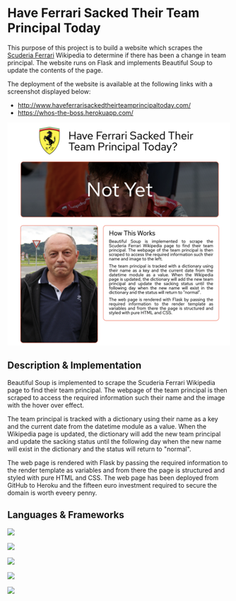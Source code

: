 
# Have Ferrari Sacked Their Team Principal Today 
This purpose of this project is to build a website which scrapes the [Scuderia Ferrari](https://en.wikipedia.org/wiki/Scuderia_Ferrari) Wikipedia to determine if there has been a change in team principal. The website runs on Flask and implements Beautiful Soup to update the contents of the page.

The deployment of the website is available at the following links with a screenshot displayed below:

* http://www.haveferrarisackedtheirteamprincipaltoday.com/
* https://whos-the-boss.herokuapp.com/

![Deployment Screenshot](static/images/deployment.png)

## Description & Implementation

Beautiful Soup is implemented to scrape the Scuderia Ferrari Wikipedia page to find their team principal. The webpage of the team principal is then scraped to access the required information such their name and the image with the hover over effect.

The team principal is tracked with a dictionary using their name as a key and the current date from the datetime module as a value. When the Wikipedia page is updated, the dictionary will add the new team principal and update the sacking status until the following day when the new name will exist in the dictionary and the status will return to "normal".

The web page is rendered with Flask by passing the required information to the render template as variables and from there the page is structured and styled with pure HTML and CSS. The web page has been deployed from GitHub to Heroku and the fifteen euro investment required to secure the domain is worth eveery penny.

## Languages & Frameworks

![](https://img.shields.io/badge/Python-FFD43B?style=for-the-badge&logo=python&logoColor=blue)

![](https://img.shields.io/badge/Flask-000000?style=for-the-badge&logo=flask&logoColor=white)

![](https://img.shields.io/badge/HTML5-E34F26?style=for-the-badge&logo=html5&logoColor=white)

![](https://img.shields.io/badge/CSS3-1572B6?style=for-the-badge&logo=css3&logoColor=white)

![](https://img.shields.io/badge/Heroku-430098?style=for-the-badge&logo=heroku&logoColor=white)
